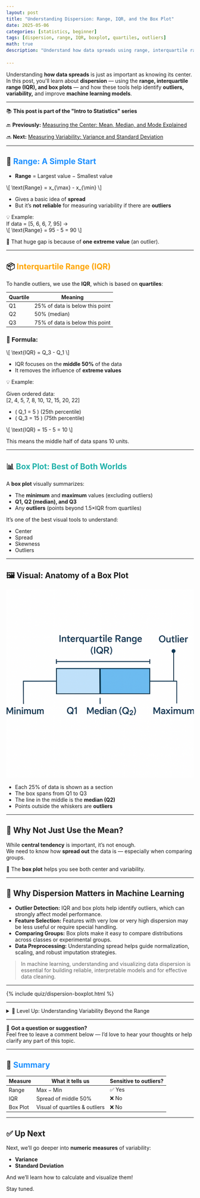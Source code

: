 ```yaml
---
layout: post
title: "Understanding Dispersion: Range, IQR, and the Box Plot"
date: 2025-05-06
categories: [statistics, beginner]
tags: [dispersion, range, IQR, boxplot, quartiles, outliers]
math: true
description: "Understand how data spreads using range, interquartile range (IQR), and box plots — with clear examples and why they matter in machine learning."

---
```


Understanding **how data spreads** is just as important as knowing its center. In this post, you'll learn about **dispersion** — using the **range, interquartile range (IQR), and box plots** — and how these tools help identify **outliers, variability,** and improve **machine learning models**.

---

<div class="series-nav">
  <p>📚 <strong>This post is part of the "Intro to Statistics" series</strong></p>
  <p>🔙 <strong>Previously:</strong> <a href="/posts/central-tendency/">Measuring the Center: Mean, Median, and Mode Explained</a></p>
  <p>🔜 <strong>Next:</strong> <a href="/posts/variance-standard-deviation/">Measuring Variability: Variance and Standard Deviation</a></p>
</div>

---

## 📏 <span style="color:#1E90FF;">Range: A Simple Start</span>

- **Range** = Largest value − Smallest value

\\[
\text{Range} = x_{\max} - x_{\min}
\\]

- Gives a basic idea of **spread**
- But it’s **not reliable** for measuring variability if there are **outliers**

💡 Example:  
If data = [5, 6, 6, 7, 95] →  
\\[
\text{Range} = 95 - 5 = 90
\\]

🛑 That huge gap is because of **one extreme value** (an outlier).

---

## 📦 <span style="color:#FFA500;">Interquartile Range (IQR)</span>

To handle outliers, we use the **IQR**, which is based on **quartiles**:

| Quartile | Meaning                         |
|----------|--------------------------------|
| Q1       | 25% of data is below this point |
| Q2       | 50% (median)                   |
| Q3       | 75% of data is below this point |

### 🧮 Formula:

\\[
\text{IQR} = Q_3 - Q_1
\\]

- IQR focuses on the **middle 50%** of the data
- It removes the influence of **extreme values**

💡 Example:

Given ordered data:  
[2, 4, 5, 7, 8, 10, 12, 15, 20, 22]

- \( Q_1 = 5 \) (25th percentile)  
- \( Q_3 = 15 \) (75th percentile)

\\[
\text{IQR} = 15 - 5 = 10
\\]

This means the middle half of data spans 10 units.

---

## 📊 <span style="color:#20B2AA;">Box Plot: Best of Both Worlds</span>

A **box plot** visually summarizes:

- The **minimum** and **maximum** values (excluding outliers)
- **Q1, Q2 (median), and Q3**
- Any **outliers** (points beyond 1.5×IQR from quartiles)

It’s one of the best visual tools to understand:

- Center  
- Spread  
- Skewness  
- Outliers

---

## 🖼️ Visual: Anatomy of a Box Plot

![Box plot showing minimum, Q1, median, Q3, maximum, and outliers](/assets/images/boxplot1.png)

- Each 25% of data is shown as a section  
- The box spans from Q1 to Q3  
- The line in the middle is the **median (Q2)**  
- Points outside the whiskers are **outliers**

---

## 🎯 Why Not Just Use the Mean?

While **central tendency** is important, it’s not enough.  
We need to know how **spread out** the data is — especially when comparing groups.

🧠 The **box plot** helps you see both center and variability.

---
## 🤖 Why Dispersion Matters in Machine Learning

- **Outlier Detection:** IQR and box plots help identify outliers, which can strongly affect model performance.
- **Feature Selection:** Features with very low or very high dispersion may be less useful or require special handling.
- **Comparing Groups:** Box plots make it easy to compare distributions across classes or experimental groups.
- **Data Preprocessing:** Understanding spread helps guide normalization, scaling, and robust imputation strategies.

> In machine learning, understanding and visualizing data dispersion is essential for building reliable, interpretable models and for effective data cleaning.

---

{% include quiz/dispersion-boxplot.html %}

---

<details class="level-up-box">
  <summary class="level-up-title">🧠 Level Up: Understanding Variability Beyond the Range</summary>
  <div class="level-up-content">
    <p>While the range gives a simple measure of spread, it’s very sensitive to outliers — extreme values can distort your understanding.</p>
    <ul>
      <li>📊 The <strong>IQR</strong> zeroes in on the middle 50% of data, making it more robust when outliers exist.</li>
      <li>📦 The <strong>box plot</strong> visually separates the central bulk of data from outliers, showing you skewness and spread at a glance.</li>
      <li>🔍 These tools are especially important in fields like finance, biology, and machine learning where outliers are common.</li>
    </ul>
    <p>Mastering these measures will help you make better decisions and spot patterns that average measures alone can miss.</p>
  </div>
</details>

---
💬 **Got a question or suggestion?**  
Feel free to leave a comment below — I’d love to hear your thoughts or help clarify any part of this topic.

---

## 🔁 <span style="color:#1E90FF;">Summary</span>

| Measure  | What it tells us             | Sensitive to outliers? |
|----------|-----------------------------|-----------------------|
| Range    | Max − Min                   | ✅ Yes                |
| IQR      | Spread of middle 50%        | ❌ No                 |
| Box Plot | Visual of quartiles & outliers | ❌ No              |

---

## ✅ Up Next

Next, we’ll go deeper into **numeric measures** of variability:  
- **Variance**  
- **Standard Deviation**

And we’ll learn how to calculate and visualize them!

Stay tuned.
